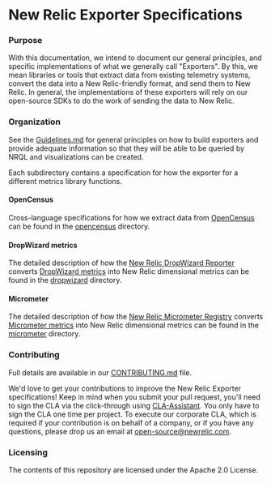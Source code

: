 # New Relic Exporter Specifications

### Purpose
With this documentation, we intend to document our general principles, and specific implementations of what we generally
call "Exporters". By this, we mean libraries or tools that extract data from existing telemetry systems, convert the 
data into a New Relic-friendly format, and send them to New Relic. In general, the implementations of these exporters
will rely on our open-source SDKs to do the work of sending the data to New Relic. 

### Organization
See the [Guidelines.md](Guidelines.md) for general principles on how to build exporters and 
provide adequate information so that they will be able to be queried by NRQL and visualizations can be created.

Each subdirectory contains a specification for how the exporter for a different metrics library functions.

#### OpenCensus
Cross-language specifications for how we extract data from [OpenCensus](https://opencensus.io/) can be found in the [opencensus](opencensus) directory.

#### DropWizard metrics
The detailed description of how the [New Relic DropWizard Reporter](https://github.com/newrelic/dropwizard-metrics-newrelic) 
converts [DropWizard metrics](https://metrics.dropwizard.io) into New Relic dimensional metrics
can be found in the [dropwizard](dropwizard) directory.

#### Micrometer
The detailed description of how the [New Relic Micrometer Registry](https://github.com/newrelic/micrometer-registry-newrelic) 
converts [Micrometer metrics](https://micrometer.io/) into New Relic dimensional metrics
can be found in the [micrometer](micrometer) directory. 

### Contributing
Full details are available in our [CONTRIBUTING.md](CONTRIBUTING.md) file. 

We'd love to get your contributions to improve the New Relic Exporter specifications! 
Keep in mind when you submit your pull request, you'll need to sign the CLA via the click-through using [CLA-Assistant](https://cla-asisstant.io).
You only have to sign the CLA one time per project.
To execute our corporate CLA, which is required if your contribution is on behalf of a company, or if you have any questions, 
please drop us an email at open-source@newrelic.com. 

### Licensing
The contents of this repository are licensed under the Apache 2.0 License.
